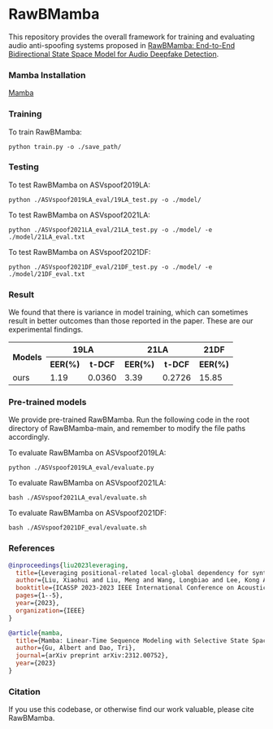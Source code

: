 # RawBMamba
This repository provides the overall framework for training and evaluating audio anti-spoofing systems proposed in [RawBMamba: End-to-End Bidirectional State Space Model for Audio Deepfake Detection](https://arxiv.org/abs/2406.06086).

### Mamba Installation
[Mamba](https://github.com/state-spaces/mamba)

### Training

To train RawBMamba:
```
python train.py -o ./save_path/
```
### Testing

To test RawBMamba on ASVspoof2019LA:
```
python ./ASVspoof2019LA_eval/19LA_test.py -o ./model/
```

To test RawBMamba on ASVspoof2021LA:
```
python ./ASVspoof2021LA_eval/21LA_test.py -o ./model/ -e ./model/21LA_eval.txt
```

To test RawBMamba on ASVspoof2021DF:
```
python ./ASVspoof2021DF_eval/21DF_test.py -o ./model/ -e ./model/21DF_eval.txt
```

### Result
We found that there is variance in model training, which can sometimes result in better outcomes than those reported in the paper. These are our experimental findings.
<table>
  <tr>
    <th rowspan="2">Models</th>
    <th colspan="2">19LA</th>
    <th colspan="2">21LA</th>
    <th colspan="1">21DF</th>
  </tr>
  <tr>
    <th>EER(%)</th>
    <th>t-DCF</th>
    <th>EER(%)</th>
    <th>t-DCF</th>
    <th>EER(%)</th>
  </tr>
  <tr>
    <td>ours</td>
    <td>1.19</td>
    <td>0.0360</td>
    <td>3.39</td>
    <td>0.2726</td>
    <td>15.85</td>
  </tr>
</table>

### Pre-trained models

We provide pre-trained RawBMamba. Run the following code in the root directory of RawBMamba-main, and remember to modify the file paths accordingly.

To evaluate RawBMamba on ASVspoof2019LA:
```
python ./ASVspoof2019LA_eval/evaluate.py 
```

To evaluate RawBMamba on ASVspoof2021LA:
```
bash ./ASVspoof2021LA_eval/evaluate.sh
```

To evaluate RawBMamba on ASVspoof2021DF:
```
bash ./ASVspoof2021DF_eval/evaluate.sh
```


### References

```bibtex
@inproceedings{liu2023leveraging,
  title={Leveraging positional-related local-global dependency for synthetic speech detection},
  author={Liu, Xiaohui and Liu, Meng and Wang, Longbiao and Lee, Kong Aik and Zhang, Hanyi and Dang, Jianwu},
  booktitle={ICASSP 2023-2023 IEEE International Conference on Acoustics, Speech and Signal Processing (ICASSP)},
  pages={1--5},
  year={2023},
  organization={IEEE}
}

@article{mamba,
  title={Mamba: Linear-Time Sequence Modeling with Selective State Spaces},
  author={Gu, Albert and Dao, Tri},
  journal={arXiv preprint arXiv:2312.00752},
  year={2023}
}

```

### Citation

If you use this codebase, or otherwise find our work valuable, please cite RawBMamba.
